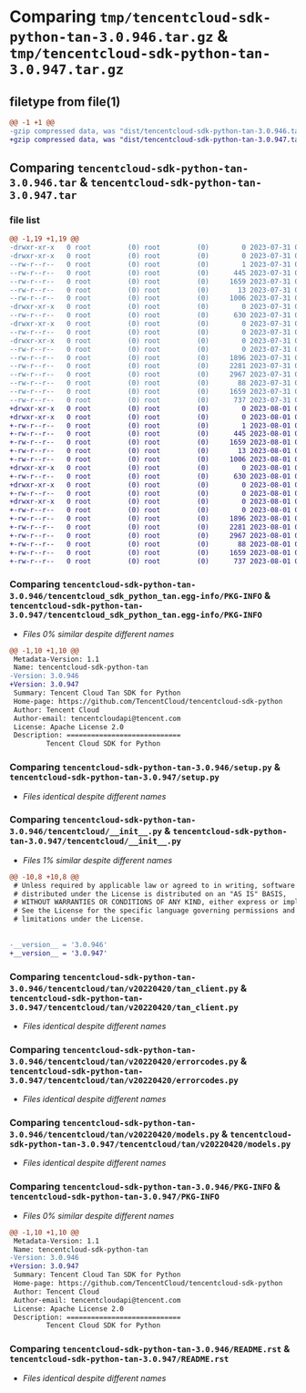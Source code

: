# Comparing `tmp/tencentcloud-sdk-python-tan-3.0.946.tar.gz` & `tmp/tencentcloud-sdk-python-tan-3.0.947.tar.gz`

## filetype from file(1)

```diff
@@ -1 +1 @@
-gzip compressed data, was "dist/tencentcloud-sdk-python-tan-3.0.946.tar", last modified: Mon Jul 31 00:35:45 2023, max compression
+gzip compressed data, was "dist/tencentcloud-sdk-python-tan-3.0.947.tar", last modified: Tue Aug  1 00:55:59 2023, max compression
```

## Comparing `tencentcloud-sdk-python-tan-3.0.946.tar` & `tencentcloud-sdk-python-tan-3.0.947.tar`

### file list

```diff
@@ -1,19 +1,19 @@
-drwxr-xr-x   0 root         (0) root         (0)        0 2023-07-31 00:35:45.000000 tencentcloud-sdk-python-tan-3.0.946/
-drwxr-xr-x   0 root         (0) root         (0)        0 2023-07-31 00:35:45.000000 tencentcloud-sdk-python-tan-3.0.946/tencentcloud_sdk_python_tan.egg-info/
--rw-r--r--   0 root         (0) root         (0)        1 2023-07-31 00:35:45.000000 tencentcloud-sdk-python-tan-3.0.946/tencentcloud_sdk_python_tan.egg-info/dependency_links.txt
--rw-r--r--   0 root         (0) root         (0)      445 2023-07-31 00:35:45.000000 tencentcloud-sdk-python-tan-3.0.946/tencentcloud_sdk_python_tan.egg-info/SOURCES.txt
--rw-r--r--   0 root         (0) root         (0)     1659 2023-07-31 00:35:45.000000 tencentcloud-sdk-python-tan-3.0.946/tencentcloud_sdk_python_tan.egg-info/PKG-INFO
--rw-r--r--   0 root         (0) root         (0)       13 2023-07-31 00:35:45.000000 tencentcloud-sdk-python-tan-3.0.946/tencentcloud_sdk_python_tan.egg-info/top_level.txt
--rw-r--r--   0 root         (0) root         (0)     1006 2023-07-31 00:35:45.000000 tencentcloud-sdk-python-tan-3.0.946/setup.py
-drwxr-xr-x   0 root         (0) root         (0)        0 2023-07-31 00:35:45.000000 tencentcloud-sdk-python-tan-3.0.946/tencentcloud/
--rw-r--r--   0 root         (0) root         (0)      630 2023-07-31 00:35:45.000000 tencentcloud-sdk-python-tan-3.0.946/tencentcloud/__init__.py
-drwxr-xr-x   0 root         (0) root         (0)        0 2023-07-31 00:35:45.000000 tencentcloud-sdk-python-tan-3.0.946/tencentcloud/tan/
--rw-r--r--   0 root         (0) root         (0)        0 2023-07-31 00:35:45.000000 tencentcloud-sdk-python-tan-3.0.946/tencentcloud/tan/__init__.py
-drwxr-xr-x   0 root         (0) root         (0)        0 2023-07-31 00:35:45.000000 tencentcloud-sdk-python-tan-3.0.946/tencentcloud/tan/v20220420/
--rw-r--r--   0 root         (0) root         (0)        0 2023-07-31 00:35:45.000000 tencentcloud-sdk-python-tan-3.0.946/tencentcloud/tan/v20220420/__init__.py
--rw-r--r--   0 root         (0) root         (0)     1896 2023-07-31 00:35:45.000000 tencentcloud-sdk-python-tan-3.0.946/tencentcloud/tan/v20220420/tan_client.py
--rw-r--r--   0 root         (0) root         (0)     2281 2023-07-31 00:35:45.000000 tencentcloud-sdk-python-tan-3.0.946/tencentcloud/tan/v20220420/errorcodes.py
--rw-r--r--   0 root         (0) root         (0)     2967 2023-07-31 00:35:45.000000 tencentcloud-sdk-python-tan-3.0.946/tencentcloud/tan/v20220420/models.py
--rw-r--r--   0 root         (0) root         (0)       88 2023-07-31 00:35:45.000000 tencentcloud-sdk-python-tan-3.0.946/setup.cfg
--rw-r--r--   0 root         (0) root         (0)     1659 2023-07-31 00:35:45.000000 tencentcloud-sdk-python-tan-3.0.946/PKG-INFO
--rw-r--r--   0 root         (0) root         (0)      737 2023-07-31 00:35:45.000000 tencentcloud-sdk-python-tan-3.0.946/README.rst
+drwxr-xr-x   0 root         (0) root         (0)        0 2023-08-01 00:55:58.000000 tencentcloud-sdk-python-tan-3.0.947/
+drwxr-xr-x   0 root         (0) root         (0)        0 2023-08-01 00:55:58.000000 tencentcloud-sdk-python-tan-3.0.947/tencentcloud_sdk_python_tan.egg-info/
+-rw-r--r--   0 root         (0) root         (0)        1 2023-08-01 00:55:58.000000 tencentcloud-sdk-python-tan-3.0.947/tencentcloud_sdk_python_tan.egg-info/dependency_links.txt
+-rw-r--r--   0 root         (0) root         (0)      445 2023-08-01 00:55:58.000000 tencentcloud-sdk-python-tan-3.0.947/tencentcloud_sdk_python_tan.egg-info/SOURCES.txt
+-rw-r--r--   0 root         (0) root         (0)     1659 2023-08-01 00:55:58.000000 tencentcloud-sdk-python-tan-3.0.947/tencentcloud_sdk_python_tan.egg-info/PKG-INFO
+-rw-r--r--   0 root         (0) root         (0)       13 2023-08-01 00:55:58.000000 tencentcloud-sdk-python-tan-3.0.947/tencentcloud_sdk_python_tan.egg-info/top_level.txt
+-rw-r--r--   0 root         (0) root         (0)     1006 2023-08-01 00:55:58.000000 tencentcloud-sdk-python-tan-3.0.947/setup.py
+drwxr-xr-x   0 root         (0) root         (0)        0 2023-08-01 00:55:58.000000 tencentcloud-sdk-python-tan-3.0.947/tencentcloud/
+-rw-r--r--   0 root         (0) root         (0)      630 2023-08-01 00:55:58.000000 tencentcloud-sdk-python-tan-3.0.947/tencentcloud/__init__.py
+drwxr-xr-x   0 root         (0) root         (0)        0 2023-08-01 00:55:58.000000 tencentcloud-sdk-python-tan-3.0.947/tencentcloud/tan/
+-rw-r--r--   0 root         (0) root         (0)        0 2023-08-01 00:55:58.000000 tencentcloud-sdk-python-tan-3.0.947/tencentcloud/tan/__init__.py
+drwxr-xr-x   0 root         (0) root         (0)        0 2023-08-01 00:55:58.000000 tencentcloud-sdk-python-tan-3.0.947/tencentcloud/tan/v20220420/
+-rw-r--r--   0 root         (0) root         (0)        0 2023-08-01 00:55:58.000000 tencentcloud-sdk-python-tan-3.0.947/tencentcloud/tan/v20220420/__init__.py
+-rw-r--r--   0 root         (0) root         (0)     1896 2023-08-01 00:55:58.000000 tencentcloud-sdk-python-tan-3.0.947/tencentcloud/tan/v20220420/tan_client.py
+-rw-r--r--   0 root         (0) root         (0)     2281 2023-08-01 00:55:58.000000 tencentcloud-sdk-python-tan-3.0.947/tencentcloud/tan/v20220420/errorcodes.py
+-rw-r--r--   0 root         (0) root         (0)     2967 2023-08-01 00:55:58.000000 tencentcloud-sdk-python-tan-3.0.947/tencentcloud/tan/v20220420/models.py
+-rw-r--r--   0 root         (0) root         (0)       88 2023-08-01 00:55:58.000000 tencentcloud-sdk-python-tan-3.0.947/setup.cfg
+-rw-r--r--   0 root         (0) root         (0)     1659 2023-08-01 00:55:58.000000 tencentcloud-sdk-python-tan-3.0.947/PKG-INFO
+-rw-r--r--   0 root         (0) root         (0)      737 2023-08-01 00:55:58.000000 tencentcloud-sdk-python-tan-3.0.947/README.rst
```

### Comparing `tencentcloud-sdk-python-tan-3.0.946/tencentcloud_sdk_python_tan.egg-info/PKG-INFO` & `tencentcloud-sdk-python-tan-3.0.947/tencentcloud_sdk_python_tan.egg-info/PKG-INFO`

 * *Files 0% similar despite different names*

```diff
@@ -1,10 +1,10 @@
 Metadata-Version: 1.1
 Name: tencentcloud-sdk-python-tan
-Version: 3.0.946
+Version: 3.0.947
 Summary: Tencent Cloud Tan SDK for Python
 Home-page: https://github.com/TencentCloud/tencentcloud-sdk-python
 Author: Tencent Cloud
 Author-email: tencentcloudapi@tencent.com
 License: Apache License 2.0
 Description: ============================
         Tencent Cloud SDK for Python
```

### Comparing `tencentcloud-sdk-python-tan-3.0.946/setup.py` & `tencentcloud-sdk-python-tan-3.0.947/setup.py`

 * *Files identical despite different names*

### Comparing `tencentcloud-sdk-python-tan-3.0.946/tencentcloud/__init__.py` & `tencentcloud-sdk-python-tan-3.0.947/tencentcloud/__init__.py`

 * *Files 1% similar despite different names*

```diff
@@ -10,8 +10,8 @@
 # Unless required by applicable law or agreed to in writing, software
 # distributed under the License is distributed on an "AS IS" BASIS,
 # WITHOUT WARRANTIES OR CONDITIONS OF ANY KIND, either express or implied.
 # See the License for the specific language governing permissions and
 # limitations under the License.
 
 
-__version__ = '3.0.946'
+__version__ = '3.0.947'
```

### Comparing `tencentcloud-sdk-python-tan-3.0.946/tencentcloud/tan/v20220420/tan_client.py` & `tencentcloud-sdk-python-tan-3.0.947/tencentcloud/tan/v20220420/tan_client.py`

 * *Files identical despite different names*

### Comparing `tencentcloud-sdk-python-tan-3.0.946/tencentcloud/tan/v20220420/errorcodes.py` & `tencentcloud-sdk-python-tan-3.0.947/tencentcloud/tan/v20220420/errorcodes.py`

 * *Files identical despite different names*

### Comparing `tencentcloud-sdk-python-tan-3.0.946/tencentcloud/tan/v20220420/models.py` & `tencentcloud-sdk-python-tan-3.0.947/tencentcloud/tan/v20220420/models.py`

 * *Files identical despite different names*

### Comparing `tencentcloud-sdk-python-tan-3.0.946/PKG-INFO` & `tencentcloud-sdk-python-tan-3.0.947/PKG-INFO`

 * *Files 0% similar despite different names*

```diff
@@ -1,10 +1,10 @@
 Metadata-Version: 1.1
 Name: tencentcloud-sdk-python-tan
-Version: 3.0.946
+Version: 3.0.947
 Summary: Tencent Cloud Tan SDK for Python
 Home-page: https://github.com/TencentCloud/tencentcloud-sdk-python
 Author: Tencent Cloud
 Author-email: tencentcloudapi@tencent.com
 License: Apache License 2.0
 Description: ============================
         Tencent Cloud SDK for Python
```

### Comparing `tencentcloud-sdk-python-tan-3.0.946/README.rst` & `tencentcloud-sdk-python-tan-3.0.947/README.rst`

 * *Files identical despite different names*

